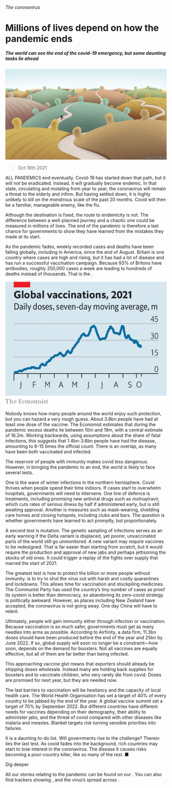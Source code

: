 ###### The coronavirus

# Millions of lives depend on how the pandemic ends 

##### The world can see the end of the covid-19 emergency, but some daunting tasks lie ahead 

![image](images/20211016_lcd002.jpg) 

> Oct 16th 2021 

ALL PANDEMICS end eventually. Covid-19 has started down that path, but it will not be eradicated. Instead, it will gradually become endemic. In that state, circulating and mutating from year to year, the coronavirus will remain a threat to the elderly and infirm. But having settled down, it is highly unlikely to kill on the monstrous scale of the past 20 months. Covid will then be a familiar, manageable enemy, like the flu.

Although the destination is fixed, the route to endemicity is not. The difference between a well-planned journey and a chaotic one could be measured in millions of lives. The end of the pandemic is therefore a last chance for governments to show they have learned from the mistakes they made at its start.


As the pandemic fades, weekly recorded cases and deaths have been falling globally, including in America, since the end of August. Britain is one country where cases are high and rising, but it has had a lot of disease and has run a successful vaccination campaign. Because 93% of Britons have antibodies, roughly 250,000 cases a week are leading to hundreds of deaths instead of thousands. That is the .

![image](images/20211016_LDC679_1.png) 


Nobody knows how many people around the world enjoy such protection, but you can hazard a very rough guess. About 3.8bn people have had at least one dose of the vaccine. The Economist estimates that during the pandemic excess deaths lie between 10m and 19m, with a central estimate of 16.2m. Working backwards, using assumptions about the share of fatal infections, this suggests that 1.4bn-3.6bn people have had the disease, amounting to 6-15 times the official count. There is an overlap, as many have been both vaccinated and infected.

The reservoir of people with immunity makes covid less dangerous. However, in bringing the pandemic to an end, the world is likely to face several tests.

One is the wave of winter infections in the northern hemisphere. Covid thrives when people spend their time indoors. If cases start to overwhelm hospitals, governments will need to intervene. One line of defence is treatments, including promising new antiviral drugs such as molnupiravir, which cuts rates of serious illness by half if administered early, but is still awaiting approval. Another is measures such as mask-wearing, shielding care homes and closing hotspots, including clubs and bars. The question is whether governments have learned to act promptly, but proportionately.

A second test is mutation. The genetic sampling of infections serves as an early warning if the Delta variant is displaced, yet poorer, unvaccinated parts of the world still go unmonitored. A new variant may require vaccines to be redesigned. That is far easier than starting from scratch, but it would require the production and approval of new jabs and perhaps jettisoning the stocks of old ones. It could trigger a replay of the fights over supply that marred the start of 2021.

The greatest test is how to protect the billion or more people without immunity.  is to try to shut the virus out with harsh and costly quarantines and lockdowns. This allows time for vaccination and stockpiling medicines. The Communist Party has used the country’s tiny number of cases as proof its system is better than democracy, so abandoning its zero-covid strategy is politically awkward. However, as places including New Zealand have accepted, the coronavirus is not going away. One day China will have to relent.

Ultimately, people will gain immunity either through infection or vaccination. Because vaccination is so much safer, governments must get as many needles into arms as possible. According to Airfinity, a data firm, 11.3bn doses should have been produced before the end of the year and 25bn by June 2022. If so, global supply will soon no longer be a constraint—how soon, depends on the demand for boosters. Not all vaccines are equally effective, but all of them are far better than being infected.

This approaching vaccine glut means that exporters should already be shipping doses wholesale. Instead many are holding back supplies for boosters and to vaccinate children, who very rarely die from covid. Doses are promised for next year, but they are needed now.

The last barriers to vaccination will be hesitancy and the capacity of local health care. The World Health Organisation has set a target of 40% of every country to be jabbed by the end of the year. A global vaccine summit set a target of 70% by September 2022. But different countries have different needs for vaccines depending on their demography, their ability to administer jabs, and the threat of covid compared with other diseases like malaria and measles. Blanket targets risk turning sensible priorities into failures.

It is a daunting to-do list. Will governments rise to the challenge? Therein lies the last test. As covid fades into the background, rich countries may start to lose interest in the coronavirus. The disease it causes risks becoming a poor-country killer, like so many of the rest. ■

Dig deeper

All our stories relating to the pandemic can be found on our . You can also find trackers showing ,  and the virus’s spread across .


